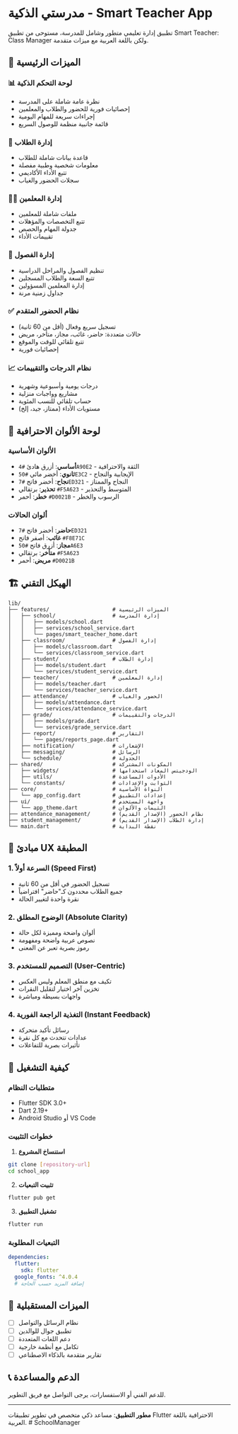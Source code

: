 # مدرستي الذكية - Smart Teacher App

تطبيق إدارة تعليمي متطور وشامل للمدرسة، مستوحى من تطبيق Smart Teacher: Class Manager ولكن باللغة العربية مع ميزات متقدمة.

## 🚀 الميزات الرئيسية

### 📊 لوحة التحكم الذكية
- نظرة عامة شاملة على المدرسة
- إحصائيات فورية للحضور والطلاب والمعلمين
- إجراءات سريعة للمهام اليومية
- قائمة جانبية منظمة للوصول السريع

### 👥 إدارة الطلاب
- قاعدة بيانات شاملة للطلاب
- معلومات شخصية وطبية مفصلة
- تتبع الأداء الأكاديمي
- سجلات الحضور والغياب

### 👨‍🏫 إدارة المعلمين
- ملفات شاملة للمعلمين
- تتبع التخصصات والمؤهلات
- جدولة المهام والحصص
- تقييمات الأداء

### 🏫 إدارة الفصول
- تنظيم الفصول والمراحل الدراسية
- تتبع السعة والطلاب المسجلين
- إدارة المعلمين المسؤولين
- جداول زمنية مرنة

### ✅ نظام الحضور المتقدم
- تسجيل سريع وفعال (أقل من 60 ثانية)
- حالات متعددة: حاضر، غائب، مجاز، متأخر، مريض
- تتبع تلقائي للوقت والموقع
- إحصائيات فورية

### 📈 نظام الدرجات والتقييمات
- درجات يومية وأسبوعية وشهرية
- مشاريع وواجبات منزلية
- حساب تلقائي للنسب المئوية
- مستويات الأداء (ممتاز، جيد، إلخ)

## 🎨 لوحة الألوان الاحترافية

### الألوان الأساسية
- **أساسي**: أزرق هادئ `#4A90E2` - الثقة والاحترافية
- **ثانوي**: أخضر مائي `#50E3C2` - الإيجابية والنجاح
- **نجاح**: أخضر فاتح `#7ED321` - النجاح والممتاز
- **تحذير**: برتقالي `#F5A623` - المتوسط والتحذير
- **خطر**: أحمر `#D0021B` - الرسوب والخطر

### ألوان الحالات
- **حاضر**: أخضر فاتح `#7ED321`
- **غائب**: أصفر فاتح `#F8E71C`
- **مجاز**: أزرق فاتح `#50A6E3`
- **متأخر**: برتقالي `#F5A623`
- **مريض**: أحمر `#D0021B`

## 🏗️ الهيكل التقني

```
lib/
├── features/                    # الميزات الرئيسية
│   ├── school/                  # إدارة المدرسة
│   │   ├── models/school.dart
│   │   ├── services/school_service.dart
│   │   └── pages/smart_teacher_home.dart
│   ├── classroom/               # إدارة الفصول
│   │   ├── models/classroom.dart
│   │   └── services/classroom_service.dart
│   ├── student/                 # إدارة الطلاب
│   │   ├── models/student.dart
│   │   └── services/student_service.dart
│   ├── teacher/                 # إدارة المعلمين
│   │   ├── models/teacher.dart
│   │   └── services/teacher_service.dart
│   ├── attendance/              # الحضور والغياب
│   │   ├── models/attendance.dart
│   │   └── services/attendance_service.dart
│   ├── grade/                   # الدرجات والتقييمات
│   │   ├── models/grade.dart
│   │   └── services/grade_service.dart
│   ├── report/                  # التقارير
│   │   └── pages/reports_page.dart
│   ├── notification/            # الإشعارات
│   ├── messaging/               # الرسائل
│   └── schedule/                # الجدولة
├── shared/                      # المكونات المشتركة
│   ├── widgets/                 # الودجيتس المعاد استخدامها
│   ├── utils/                   # الأدوات المساعدة
│   └── constants/               # الثوابت والإعدادات
├── core/                        # النواة الأساسية
│   └── app_config.dart          # إعدادات التطبيق
├── ui/                          # واجهة المستخدم
│   └── app_theme.dart           # الثيمات والألوان
├── attendance_management/       # نظام الحضور (الإصدار القديم)
├── student_management/          # إدارة الطلاب (الإصدار القديم)
└── main.dart                    # نقطة البداية
```

## 🎯 مبادئ UX المطبقة

### 1. السرعة أولاً (Speed First)
- تسجيل الحضور في أقل من 60 ثانية
- جميع الطلاب محددون كـ"حاضر" افتراضياً
- نقرة واحدة لتغيير الحالة

### 2. الوضوح المطلق (Absolute Clarity)
- ألوان واضحة ومميزة لكل حالة
- نصوص عربية واضحة ومفهومة
- رموز بصرية تعبر عن المعنى

### 3. التصميم للمستخدم (User-Centric)
- تكيف مع منطق المعلم وليس العكس
- تخزين آخر اختيار لتقليل النقرات
- واجهات بسيطة ومباشرة

### 4. التغذية الراجعة الفورية (Instant Feedback)
- رسائل تأكيد متحركة
- عدادات تتحدث مع كل نقرة
- تأثيرات بصرية للتفاعلات

## 📱 كيفية التشغيل

### متطلبات النظام
- Flutter SDK 3.0+
- Dart 2.19+
- Android Studio أو VS Code

### خطوات التثبيت

1. **استنساخ المشروع**
```bash
git clone [repository-url]
cd school_app
```

2. **تثبيت التبعيات**
```bash
flutter pub get
```

3. **تشغيل التطبيق**
```bash
flutter run
```

### التبعيات المطلوبة
```yaml
dependencies:
  flutter:
    sdk: flutter
  google_fonts: ^4.0.4
  # إضافة المزيد حسب الحاجة
```

## 🚀 الميزات المستقبلية

- [ ] نظام الرسائل والتواصل
- [ ] تطبيق جوال للوالدين
- [ ] دعم اللغات المتعددة
- [ ] تكامل مع أنظمة خارجية
- [ ] تقارير متقدمة بالذكاء الاصطناعي

## 📞 الدعم والمساعدة

للدعم الفني أو الاستفسارات، يرجى التواصل مع فريق التطوير.

---

**مطور التطبيق**: مساعد ذكي متخصص في تطوير تطبيقات Flutter الاحترافية باللغة العربية.
#   S c h o o l M a n a g e r  
 